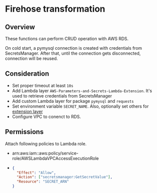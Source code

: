 # Firehose transformation

## Overview

These functions can perform CRUD operation with AWS RDS.

On cold start, a pymysql connection is created with credentials from SecretsManager.
After that, until the connection gets disconnected, connection will be reused.

## Consideration

- Set proper timeout at least `10s`
- Add Lambda layer `AWS-Parameters-and-Secrets-Lambda-Extension`. It's used to retrieve credentials from SecretsManager
- Add custom Lambda layer for package `pymysql` and `requests`
- Set environment variable `SECRET_NAME`. Also, optionally set others for [extension layer](https://docs.aws.amazon.com/systems-manager/latest/userguide/ps-integration-lambda-extensions.html#ps-integration-lambda-extensions-config)
- Configure VPC to conenct to RDS.

## Permissions

Attach following policies to Lambda role.

- arn:aws:iam::aws:policy/service-role/AWSLambdaVPCAccessExecutionRole
- ```json
  {
    "Effect": "Allow",
    "Action": ["secretsmanager:GetSecretValue"],
    "Resource": "SECRET_ARN"
  }
  ```
